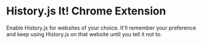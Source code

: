 # History.js It! Chrome Extension

Enable History.js for websites of your choice. It'll remember your preference and keep using History.js on that website until you tell it not to.
